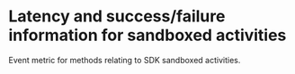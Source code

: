 # Latency and success/failure information for sandboxed activities

Event metric for methods relating to SDK sandboxed activities.
